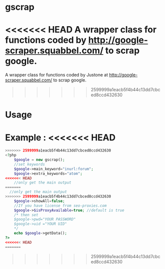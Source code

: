 gscrap
======

<<<<<<< HEAD
A wrapper class for functions coded by http://google-scraper.squabbel.com/ to scrap google.
=======
A wrapper class for functions coded by Justone at http://google-scraper.squabbel.com/ to scrap google.
>>>>>>> 2599999a1eacb5f4b44c13dd7cbced8ccd432630

Usage
=====
Example :
<<<<<<< HEAD
=======
```php
>>>>>>> 2599999a1eacb5f4b44c13dd7cbced8ccd432630
<?php
    $google = new gscrap();
    //set keywords
    $google->main_keyword="inurl:forum";
    $google->extra_keywords="atom";
<<<<<<< HEAD
	//only get the main output
=======
  //only get the main output
>>>>>>> 2599999a1eacb5f4b44c13dd7cbced8ccd432630
    $google->showAll=false;
	//If you have license from seo-proxies.com
    $google->$isProxyAvailable=true; //default is true
	/* then set
	$google->pwd="YOUR PASSWORD"
	$google->uid ="YOUR UID"
	*/
    echo $google->getData();
?>
<<<<<<< HEAD
=======
```
>>>>>>> 2599999a1eacb5f4b44c13dd7cbced8ccd432630
